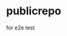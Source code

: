 # publicrepo
for e2e test





























































































































































































































































































































































































































































































































































































































































































































































































































































































































































































































































































































































































































































































































































































































































































































































































































































































































































































































































































































































































































































































































































































































































































































































































































































































































































































































































































































































































































































































































































































































































































































































